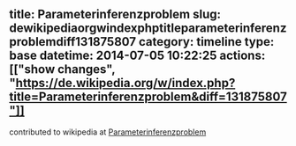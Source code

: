 title: Parameterinferenzproblem
slug: dewikipediaorgwindexphptitleparameterinferenzproblemdiff131875807
category: timeline
type: base
datetime: 2014-07-05 10:22:25
actions: [["show changes", "https://de.wikipedia.org/w/index.php?title=Parameterinferenzproblem&diff=131875807"]]
---
contributed to wikipedia at [Parameterinferenzproblem](https://de.wikipedia.org/w/index.php?title=Parameterinferenzproblem&diff=131875807)
